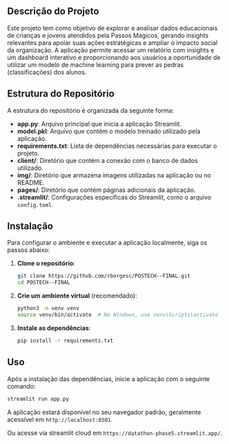 ## Descrição do Projeto

Este projeto tem como objetivo de explorar e analisar dados educacionais de crianças e jovens atendidos pela Passos Mágicos, gerando insights relevantes para apoiar suas ações estratégicas e ampliar o impacto social da organização. A aplicação permite acessar um relatório com insights e um dashboard interativo e proporcionando aos usuários a oportunidade de utilizar um modelo de machine learning para prever as pedras (classificações) dos alunos.

## Estrutura do Repositório

A estrutura do repositório é organizada da seguinte forma:

- **app.py**: Arquivo principal que inicia a aplicação Streamlit.
- **model.pkl**: Arquivo que contém o modelo treinado utilizado pela aplicação.
- **requirements.txt**: Lista de dependências necessárias para executar o projeto.
- **client/**: Diretório que contém a conexão com o banco de dados utilizado.
- **img/**: Diretório que armazena imagens utilizadas na aplicação ou no README.
- **pages/**: Diretório que contém páginas adicionais da aplicação.
- **.streamlit/**: Configurações específicas do Streamlit, como o arquivo `config.toml`.

## Instalação

Para configurar o ambiente e executar a aplicação localmente, siga os passos abaixo:

1. **Clone o repositório**:

   ```bash
   git clone https://github.com/rborgesc/POSTECH--FINAL.git
   cd POSTECH--FINAL
   ```

2. **Crie um ambiente virtual** (recomendado):

   ```bash
   python3 -m venv venv
   source venv/bin/activate  # No Windows, use venv\Scripts\activate
   ```

3. **Instale as dependências**:

   ```bash
   pip install -r requirements.txt
   ```

## Uso

Após a instalação das dependências, inicie a aplicação com o seguinte comando:

```bash
streamlit run app.py
```

A aplicação estará disponível no seu navegador padrão, geralmente acessível em `http://localhost:8501`.

Ou acesse via streamlit cloud em `https://datathon-phase5.streamlit.app/`.


